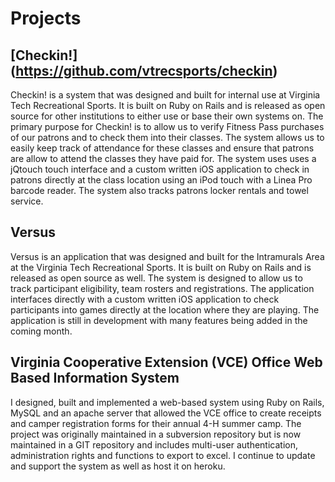 # Projects
## [Checkin!] (https://github.com/vtrecsports/checkin)
Checkin! is a system that was designed and built for internal use at Virginia Tech Recreational Sports. It is built on Ruby on Rails and is released as open source for other institutions to either use or base their own systems on. The primary purpose for Checkin! is to allow us to verify Fitness Pass purchases of our patrons and to check them into their classes. The system allows us to easily keep track of attendance for these classes and ensure that patrons are allow to attend the classes they have paid for. The system uses uses a jQtouch touch interface and a custom written iOS application to check in patrons directly at the class location using an iPod touch with a Linea Pro barcode reader. The system also tracks patrons locker rentals and towel service.

## Versus
Versus is an application that was designed and built for the Intramurals Area at the Virginia Tech Recreational Sports. It is built on Ruby on Rails and is released as open source as well. The system is designed to allow us to track participant eligibility, team rosters and registrations. The application interfaces directly with a custom written iOS application to check participants into games directly at the location where they are playing. The application is still in development with many features being added in the coming month.

## Virginia Cooperative Extension (VCE) Office Web Based Information System
I designed, built and implemented a web-based system using Ruby on Rails, MySQL and an apache server that allowed the VCE office to create receipts and camper registration forms for their annual 4-H summer camp. The project was originally maintained in a subversion repository but is now maintained in a GIT repository and includes multi-user authentication, administration rights and functions to export to excel. I continue to update and support the system as well as host it on heroku.
